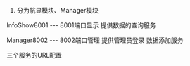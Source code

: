 1. 分为航显模块、Manager模块

InfoShow8001 --- 8001端口显示 提供数据的查询服务

Manager8002  --- 8002端口管理 提供管理员登录 数据添加服务


三个服务的URL配置
